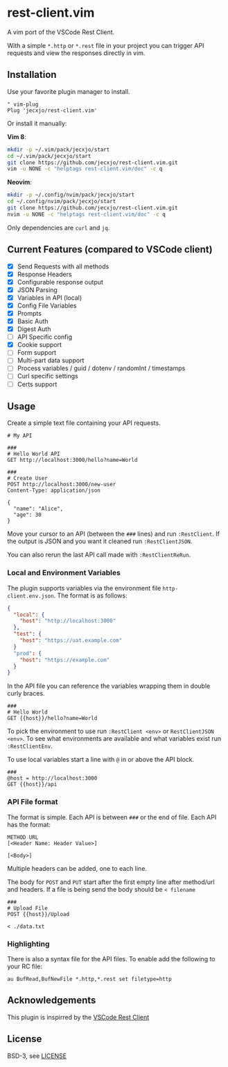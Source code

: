 # rest-client.vim
A vim port of the VSCode Rest Client.

With a simple `*.http` or `*.rest` file in your project you can trigger API
requests and view the responses directly in vim.

## Installation
Use your favorite plugin manager to install.

```vim
" vim-plug
Plug 'jecxjo/rest-client.vim'
```

Or install it manually:

**Vim 8**:
```sh
mkdir -p ~/.vim/pack/jecxjo/start
cd ~/.vim/pack/jecxjo/start
git clone https://github.com/jecxjo/rest-client.vim.git
vim -u NONE -c "helptags rest-client.vim/doc" -c q
```

**Neovim**:
```sh
mkdir -p ~/.config/nvim/pack/jecxjo/start
cd ~/.config/nvim/pack/jecxjo/start
git clone https://github.com/jecxjo/rest-client.vim.git
nvim -u NONE -c "helptags rest-client.vim/doc" -c q
```

Only dependencies are `curl` and `jq`.


## Current Features (compared to VSCode client)

- [X] Send Requests with all methods
- [X] Response Headers
- [X] Configurable response output
- [X] JSON Parsing
- [X] Variables in API (local)
- [X] Config File Variables
- [X] Prompts
- [X] Basic Auth
- [X] Digest Auth
- [ ] API Specific config
- [X] Cookie support
- [ ] Form support
- [ ] Multi-part data support
- [ ] Process variables / guid / dotenv / randomInt / timestamps
- [ ] Curl specific settings
- [ ] Certs support

## Usage

Create a simple text file containing your API requests.

```
# My API

###
# Hello World API
GET http://localhost:3000/hello?name=World

###
# Create User
POST http://localhost:3000/new-user
Content-Type: application/json

{
  "name": "Alice",
  "age": 30
}
```

Move your cursor to an API (between the `###` lines) and run `:RestClient`. If the output is JSON and you want it cleaned run `:RestClientJSON`.

You can also rerun the last API call made with `:RestClientReRun`.

### Local and Environment Variables

The plugin supports variables via the environment file `http-client.env.json`. The format is as follows:

```json
{
  "local": {
    "host": "http://localhost:3000"
  },
  "test": {
    "host": "https://uat.example.com"
  }
  "prod": {
    "host": "https://example.com"
  }
}
```

In the API file you can reference the variables wrapping them in double curly braces.

```
###
# Hello World
GET {{host}}/hello?name=World
```

To pick the environment to use run `:RestClient <env>` or `RestClientJSON <env>`. To see what environments are available and what variables exist run `:RestClientEnv`.

To use local variables start a line with `@` in or above the API block.

```
###
@host = http://localhost:3000
GET {{host}}/api
```


### API File format

The format is simple. Each API is between `###` or the end of file. Each API has the format:

```
METHOD URL
[<Header Name: Header Value>]

[<Body>]
```

Multiple headers can be added, one to each line.

The body for `POST` and `PUT` start after the first empty line after method/url and headers. If a file is being send the body should be `< filename`

```
###
# Upload File
POST {{host}}/Upload

< ./data.txt
```

### Highlighting

There is also a syntax file for the API files. To enable add the following to your RC file:

```vim
au BufRead,BufNewFile *.http,*.rest set filetype=http
```

## Acknowledgements

This plugin is inspirred by the [VSCode Rest Client](https://github.com/Huachao/vscode-restclient)

## License

BSD-3, see [LICENSE](LICENSE)


